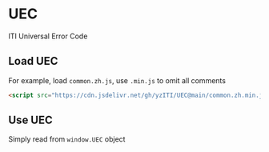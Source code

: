 # UEC

ITI Universal Error Code

## Load UEC

For example, load `common.zh.js`, use `.min.js` to omit all comments

```html
<script src="https://cdn.jsdelivr.net/gh/yzITI/UEC@main/common.zh.min.js"></script>
```

## Use UEC

Simply read from `window.UEC` object
